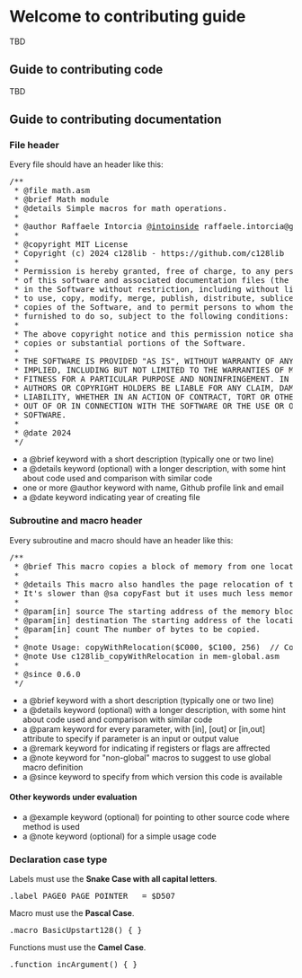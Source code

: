 # Welcome to contributing guide
TBD
## Guide to contributing code
TBD

## Guide to contributing documentation
### File header
Every file should have an header like this:

<pre>
/**
 * @file math.asm
 * @brief Math module
 * @details Simple macros for math operations.
 *
 * @author Raffaele Intorcia <a href="https://github.com/intoinside">@intoinside</a> raffaele.intorcia@gmail.com
 *
 * @copyright MIT License
 * Copyright (c) 2024 c128lib - https://github.com/c128lib
 *
 * Permission is hereby granted, free of charge, to any person obtaining a copy
 * of this software and associated documentation files (the "Software"), to deal
 * in the Software without restriction, including without limitation the rights
 * to use, copy, modify, merge, publish, distribute, sublicense, and/or sell
 * copies of the Software, and to permit persons to whom the Software is
 * furnished to do so, subject to the following conditions:
 *
 * The above copyright notice and this permission notice shall be included in all
 * copies or substantial portions of the Software.
 *
 * THE SOFTWARE IS PROVIDED "AS IS", WITHOUT WARRANTY OF ANY KIND, EXPRESS OR
 * IMPLIED, INCLUDING BUT NOT LIMITED TO THE WARRANTIES OF MERCHANTABILITY,
 * FITNESS FOR A PARTICULAR PURPOSE AND NONINFRINGEMENT. IN NO EVENT SHALL THE
 * AUTHORS OR COPYRIGHT HOLDERS BE LIABLE FOR ANY CLAIM, DAMAGES OR OTHER
 * LIABILITY, WHETHER IN AN ACTION OF CONTRACT, TORT OR OTHERWISE, ARISING FROM,
 * OUT OF OR IN CONNECTION WITH THE SOFTWARE OR THE USE OR OTHER DEALINGS IN THE
 * SOFTWARE.
 *
 * @date 2024
 */
</pre>

* a @brief keyword with a short description (typically one or two line)
* a @details keyword (optional) with a longer description, with some hint about code used and comparison with similar code
* one or more @author keyword with name, Github profile link and email
* a @date keyword indicating year of creating file

### Subroutine and macro header
Every subroutine and macro should have an header like this:

<pre>
/**
 * @brief This macro copies a block of memory from one location to another using page relocation.
 * 
 * @details This macro also handles the page relocation of the memory block during the copy operation.
 * It's slower than @sa copyFast but it uses much less memory, especially for large memory blocks copy.
 *
 * @param[in] source The starting address of the memory block to be copied.
 * @param[in] destination The starting address of the location where the memory block will be copied to.
 * @param[in] count The number of bytes to be copied.
 *
 * @note Usage: copyWithRelocation($C000, $C100, 256)  // Copies 256 bytes from memory location $C000 to $C100 with relocation
 * @note Use c128lib_copyWithRelocation in mem-global.asm
 *
 * @since 0.6.0
 */
</pre>

* a @brief keyword with a short description (typically one or two line)
* a @details keyword (optional) with a longer description, with some hint about code used and comparison with similar code
* a @param keyword for every parameter, with [in], [out] or [in,out] attribute to specify if parameter is an input
or output value
* a @remark keyword for indicating if registers or flags are affrected
* a @note keyword for "non-global" macros to suggest to use global macro definition
* a @since keyword to specify from which version this code is available

#### Other keywords under evaluation
* a @example keyword (optional) for pointing to other source code where method is used
* a @note keyword (optional) for a simple usage code

### Declaration case type
Labels must use the **Snake Case with all capital letters**.
<pre>
.label PAGE0_PAGE_POINTER   = $D507
</pre>

Macro must use the **Pascal Case**.
<pre>
.macro BasicUpstart128() { }
</pre>

Functions must use the **Camel Case**.
<pre>
.function incArgument() { }
</pre>
